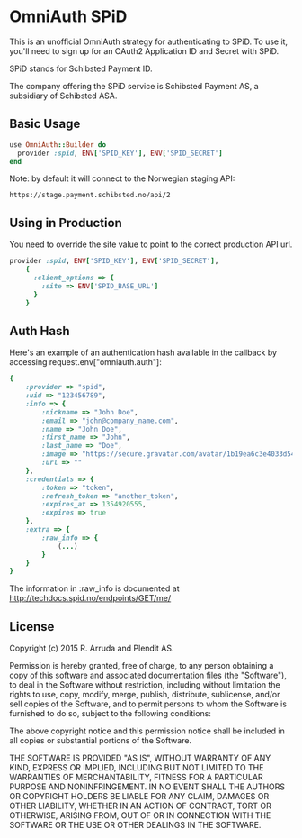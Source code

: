 # OmniAuth SPiD

This is an unofficial OmniAuth strategy for authenticating to SPiD. To
use it, you'll need to sign up for an OAuth2 Application ID and Secret
with SPiD.

SPiD stands for Schibsted Payment ID.

The company offering the SPiD service is Schibsted Payment AS, a
subsidiary of Schibsted ASA.

## Basic Usage

```ruby
use OmniAuth::Builder do
  provider :spid, ENV['SPID_KEY'], ENV['SPID_SECRET']
end
```

Note: by default it will connect to the Norwegian staging API:

`https://stage.payment.schibsted.no/api/2`

## Using in Production

You need to override the site value to point to the correct production API url.

```ruby
provider :spid, ENV['SPID_KEY'], ENV['SPID_SECRET'],
    {
      :client_options => {
        :site => ENV['SPID_BASE_URL']
      }
    }
```

## Auth Hash

Here's an example of an authentication hash available in the callback by accessing request.env["omniauth.auth"]:

```ruby
{
    :provider => "spid",
    :uid => "123456789",
    :info => {
        :nickname => "John Doe",
        :email => "john@company_name.com",
        :name => "John Doe",
        :first_name => "John",
        :last_name => "Doe",
        :image => "https://secure.gravatar.com/avatar/1b19ea6c3e4033d54bfcb14d0f8b814a?s=200",
        :url => ""
    },
    :credentials => {
        :token => "token",
        :refresh_token => "another_token",
        :expires_at => 1354920555,
        :expires => true
    },
    :extra => {
        :raw_info => {
            (...)
        }
    }
}
```

The information in :raw_info is documented at http://techdocs.spid.no/endpoints/GET/me/

## License

Copyright (c) 2015 R. Arruda and Plendit AS.

Permission is hereby granted, free of charge, to any person obtaining a copy of this software and associated documentation files (the "Software"), to deal in the Software without restriction, including without limitation the rights to use, copy, modify, merge, publish, distribute, sublicense, and/or sell copies of the Software, and to permit persons to whom the Software is furnished to do so, subject to the following conditions:

The above copyright notice and this permission notice shall be included in all copies or substantial portions of the Software.

THE SOFTWARE IS PROVIDED "AS IS", WITHOUT WARRANTY OF ANY KIND, EXPRESS OR IMPLIED, INCLUDING BUT NOT LIMITED TO THE WARRANTIES OF MERCHANTABILITY, FITNESS FOR A PARTICULAR PURPOSE AND NONINFRINGEMENT. IN NO EVENT SHALL THE AUTHORS OR COPYRIGHT HOLDERS BE LIABLE FOR ANY CLAIM, DAMAGES OR OTHER LIABILITY, WHETHER IN AN ACTION OF CONTRACT, TORT OR OTHERWISE, ARISING FROM, OUT OF OR IN CONNECTION WITH THE SOFTWARE OR THE USE OR OTHER DEALINGS IN THE SOFTWARE.